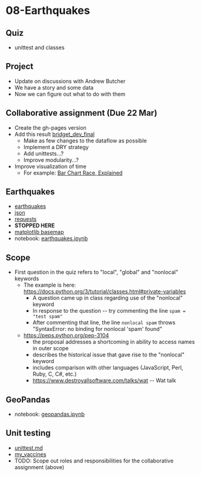 
# 08-Earthquakes

## Quiz

* unittest and classes

## Project

* Update on discussions with Andrew Butcher
* We have a story and some data
* Now we can figure out what to do with them

## Collaborative assignment (Due 22 Mar)

* Create the gh-pages version
* Add this result [bridget_dev_final](https://github.com/ds5010/vaccines/tree/bridget_dev_final)
  * Make as few changes to the dataflow as possible
  * Implement a DRY strategy
  * Add unittests...?
  * Improve modularity...?
* Improve visualization of time
  * For example: [Bar Chart Race, Explained](https://observablehq.com/@d3/bar-chart-race-explained)

## Earthquakes

* [earthquakes](https://earthquake.usgs.gov/earthquakes/feed/v1.0/geojson.php)
* [json](https://docs.python.org/3/library/json.html)
* [requests](https://docs.python-requests.org/en/latest/)
* **STOPPED HERE**
* [matplotlib basemap](https://matplotlib.org/basemap/index.html)
* notebook: [earthquakes.ipynb](./notebooks/earthquakes.ipynb)

## Scope

* First question in the quiz refers to "local", "global" and "nonlocal" keywords
  * The example is here: https://docs.python.org/3/tutorial/classes.html#private-variables
    * A question came up in class regarding use of the "nonlocal" keyword
    * In response to the question -- try commenting the line `spam = "test spam"`
    * After commenting that line, the line `nonlocal spam` throws "SyntaxError: no binding for nonlocal 'spam' found"
  * https://peps.python.org/pep-3104
    * the proposal addresses a shortcoming in ability to access names in outer scope
    * describes the historical issue that gave rise to the "nonlocal" keyword
    * includes comparison with other languages (JavaScript, Perl, Ruby, C, C#, etc.)
    * https://www.destroyallsoftware.com/talks/wat -- Wat talk

## GeoPandas

* notebook: [geopandas.ipynb](./notebooks/geopandas.ipynb)

## Unit testing

* [unittest.md](./unittest.md)
* [my_vaccines](https://github.com/pbogden/my_vaccines)
* TODO: Scope out roles and responsibilities for the collaborative assignment (above)
